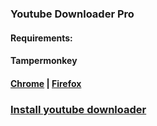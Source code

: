 ### Youtube Downloader Pro

#### Requirements:
#### Tampermonkey
#### [Chrome](https://chrome.google.com/webstore/detail/tampermonkey/dhdgffkkebhmkfjojejmpbldmpobfkfo) | [Firefox](https://addons.mozilla.org/en-US/firefox/addon/tampermonkey/)

### [Install youtube downloader](http://raw.github.com/zoreu/youtubedownloader/master/ytbdownloader.user.js) 

